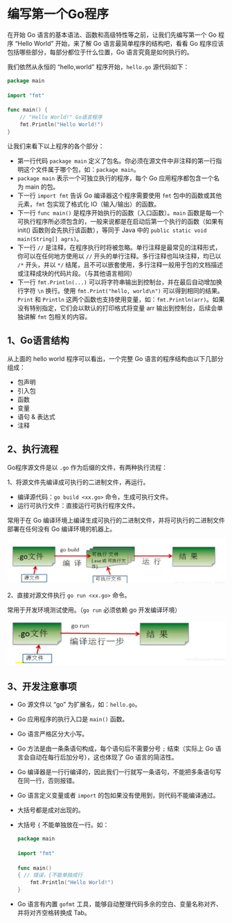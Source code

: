 # 编写第一个Go程序

在开始 Go 语言的基本语法、函数和高级特性等之前，让我们先编写第一个 Go 程序 “Hello World” 开始，来了解 Go 语言最简单程序的结构吧，看看 Go 程序应该包括哪些部分，每部分都位于什么位置，Go 语言究竟是如何执行的。

我们依然从永恒的 “hello,world” 程序开始，`hello.go` 源代码如下：

```go
package main

import "fmt"

func main() {
    // "Hello World!" Go语言程序
    fmt.Println("Hello World!")
}
```

让我们来看下以上程序的各个部分：

* 第一行代码 `package main` 定义了包名。你必须在源文件中非注释的第一行指明这个文件属于哪个包，如：`package main`。
* `package main` 表示一个可独立执行的程序，每个 Go 应用程序都包含一个名为 main 的包。
* 下一行 `import fmt` 告诉 Go 编译器这个程序需要使用 `fmt` 包中的函数或其他元素，`fmt` 包实现了格式化 IO（输入/输出）的函数。
* 下一行 `func main()` 是程序开始执行的函数（入口函数）。`main` 函数是每一个可执行程序所必须包含的，一般来说都是在启动后第一个执行的函数（如果有 init\(\) 函数则会先执行该函数），等同于 Java 中的 `public static void main(String[] agrs)`。
* 下一行 `//` 是注释，在程序执行时将被忽略。单行注释是最常见的注释形式，你可以在任何地方使用以 `//` 开头的单行注释。多行注释也叫块注释，均已以 `/*` 开头，并以 `*/` 结尾，且不可以嵌套使用，多行注释一般用于包的文档描述或注释成块的代码片段。（与其他语言相同）
* 下一行 `fmt.Println(...)` 可以将字符串输出到控制台，并在最后自动增加换行字符 `\n` 换行。使用 `fmt.Print("hello, world\n")` 可以得到相同的结果。`Print` 和 `Println` 这两个函数也支持使用变量，如：`fmt.Println(arr)`。如果没有特别指定，它们会以默认的打印格式将变量 arr 输出到控制台，后续会单独讲解 `fmt` 包相关的内容。

## 1、Go语言结构

从上面的 hello world 程序可以看出，一个完整 Go 语言的程序结构由以下几部分组成：

* 包声明
* 引入包
* 函数
* 变量
* 语句 & 表达式
* 注释

## 2、执行流程

Go程序源文件是以 `.go` 作为后缀的文件，有两种执行流程：

1、将源文件先编译成可执行的二进制文件，再运行。

* 编译源代码：`go build <xx.go>` 命令，生成可执行文件。
* 运行可执行文件：直接运行可执行程序文件。

常用于在 Go 编译环境上编译生成可执行的二进制文件，并将可执行的二进制文件部署在任何没有 Go 编译环境的机器上。

![go build&#x8FD0;&#x884C;&#x6D41;&#x7A0B;](../.gitbook/assets/go-build运行流程.png)

2、直接对源文件执行 `go run <xx.go>` 命令。

常用于开发环境测试使用。（`go run` 必须依赖 go 开发编译环境）

![go run&#x8FD0;&#x884C;&#x6D41;&#x7A0B;](../.gitbook/assets/go-run运行流程.png)

## 3、开发注意事项

* Go 源文件以 “go” 为扩展名，如：`hello.go`。
* Go 应用程序的执行入口是 `main()` 函数。
* Go 语言严格区分大小写。
* Go 方法是由一条条语句构成，每个语句后不需要分号 `;` 结束（实际上 Go 语言会自动在每行后加分号），这也体现了 Go 语言的简洁性。
* Go 编译器是一行行编译的，因此我们一行就写一条语句，不能把多条语句写在同一行，否则报错。
* Go 语言定义变量或者 `import` 的包如果没有使用到，则代码不能编译通过。
* 大括号都是成对出现的。
* 大括号 `{` 不能单独放在一行。如：

  ```go
  package main

  import "fmt"

  func main() 
  { // 错误，{不能单独成行
      fmt.Println("Hello World!")
  }
  ```

* Go 语言有内置 `gofmt` 工具，能够自动整理代码多余的空白、变量名称对齐、并将对齐空格转换成 Tab。

